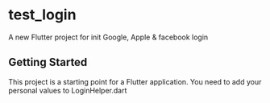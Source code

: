# test_login

A new Flutter project for init Google, Apple & facebook login

## Getting Started

This project is a starting point for a Flutter application.
You need to add your personal values to LoginHelper.dart
